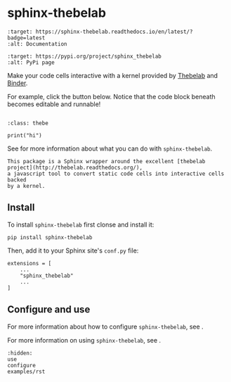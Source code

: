 # sphinx-thebelab


```{image} https://readthedocs.org/projects/sphinx-thebelab/badge/?version=latest
:target: https://sphinx-thebelab.readthedocs.io/en/latest/?badge=latest
:alt: Documentation
```

```{image} https://img.shields.io/pypi/v/sphinx-thebelab.svg
:target: https://pypi.org/project/sphinx_thebelab
:alt: PyPi page
```

Make your code cells interactive with a kernel provided by [Thebelab](http://thebelab.readthedocs.org/)
and [Binder](https://mybinder.org).

For example, click the button below. Notice that the code block beneath becomes
editable and runnable!

```{thebe-button} Launch thebelab
```

```{code-block} python
:class: thebe

print("hi")
```

See [](use.md) for more information about what you can do with `sphinx-thebelab`.

```{note}
This package is a Sphinx wrapper around the excellent [thebelab project](http://thebelab.readthedocs.org/),
a javascript tool to convert static code cells into interactive cells backed
by a kernel.
```

## Install

To install `sphinx-thebelab` first clonse and install it:

```
pip install sphinx-thebelab
```

Then, add it to your Sphinx site's `conf.py` file:

```
extensions = [
    ...
    "sphinx_thebelab"
    ...
]
```

## Configure and use

For more information about how to configure `sphinx-thebelab`, see [](configure.md).

For more information on using `sphinx-thebelab`, see [](use.md).

```{toctree}
:hidden:
use
configure
examples/rst
```
